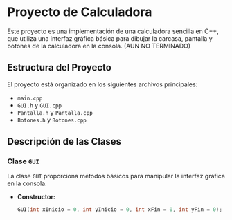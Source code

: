 # Proyecto de Calculadora

Este proyecto es una implementación de una calculadora sencilla en C++, que utiliza una interfaz gráfica básica para dibujar la carcasa, pantalla y botones de la calculadora en la consola. (AUN NO TERMINADO)

## Estructura del Proyecto

El proyecto está organizado en los siguientes archivos principales:

- `main.cpp`
- `GUI.h` y `GUI.cpp`
- `Pantalla.h` y `Pantalla.cpp`
- `Botones.h` y `Botones.cpp`

## Descripción de las Clases

### Clase `GUI`

La clase `GUI` proporciona métodos básicos para manipular la interfaz gráfica en la consola.

- **Constructor:**
  ```cpp
  GUI(int xInicio = 0, int yInicio = 0, int xFin = 0, int yFin = 0);
  
